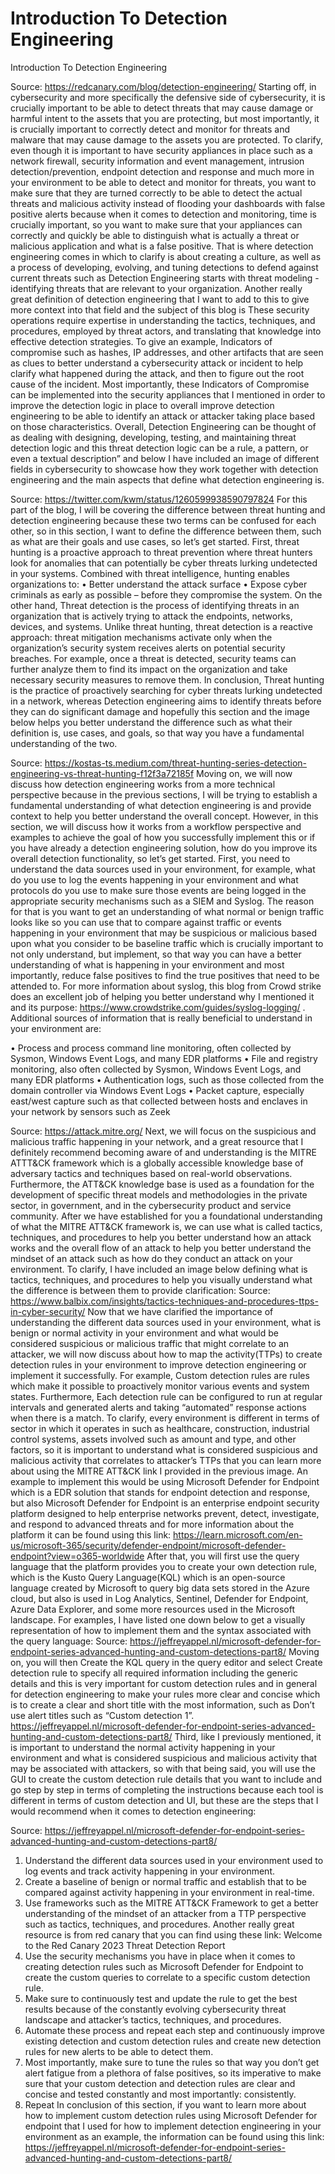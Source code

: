 
# Introduction To Detection Engineering

Introduction To Detection Engineering
 
Source: https://redcanary.com/blog/detection-engineering/ 
	Starting off, in cybersecurity and more specifically the defensive side of cybersecurity, it is crucially important to be able to detect threats that may cause damage or harmful intent to the assets that you are protecting, but most importantly, it is crucially important to correctly detect and monitor for threats and malware that may cause damage to the assets you are protected. To clarify, even though it is important to have security appliances in place such as a network firewall, security information and event management, intrusion detection/prevention, endpoint detection and response and much more in your environment to be able to detect and monitor for threats, you want to make sure that they are turned correctly to be able to detect the actual threats and malicious activity instead of flooding your dashboards with false positive alerts because when it comes to detection and monitoring, time is crucially important, so you want to make sure that your appliances can correctly and quickly be able to distinguish what is actually a threat or malicious application and what is a false positive. That is where detection engineering comes in which to clarify is about creating a culture, as well as a process of developing, evolving, and tuning detections to defend against current threats such as Detection Engineering starts with threat modeling  - identifying threats that are relevant to your organization. Another really great definition of detection engineering that I want to add to this to give more context into that field and the subject of this blog is These security operations require expertise in understanding the tactics, techniques, and procedures, employed by threat actors, and translating that knowledge into effective detection strategies. To give an example, Indicators of compromise such as hashes, IP addresses, and other artifacts that are seen as clues to better understand a cybersecurity attack or incident to help clarify what happened during the attack, and then to figure out the root cause of the incident. Most importantly, these Indicators of Compromise can be implemented into the security appliances that I mentioned in order to improve the detection logic in place to overall improve detection engineering to be able to identify an attack or attacker taking place based on those characteristics. Overall, Detection Engineering can be thought of as dealing with designing, developing, testing, and maintaining threat detection logic and this threat detection logic can be a rule, a pattern, or even a textual description” and below I have included an image of different fields in cybersecurity to showcase how they work together with detection engineering and the main aspects that define what detection engineering is.
 
Source: https://twitter.com/kwm/status/1260599938590797824 
	For this part of the blog, I will be covering the difference between threat hunting and detection engineering because these two terms can be confused for each other, so in this section, I want to define the difference between them, such as what are their goals and use cases, so let’s get started. First, threat hunting is a proactive approach to threat prevention where threat hunters look for anomalies that can potentially be cyber threats lurking undetected in your systems. Combined with threat intelligence, hunting enables organizations to:
•	Better understand the attack surface
•	Expose cyber criminals as early as possible – before they compromise the system.
On the other hand, Threat detection is the process of identifying threats in an organization that is actively trying to attack the endpoints, networks, devices, and systems. Unlike threat hunting, threat detection is a reactive approach: threat mitigation mechanisms activate only when the organization’s security system receives alerts on potential security breaches. For example, once a threat is detected, security teams can further analyze them to find its impact on the organization and take necessary security measures to remove them. In conclusion, Threat hunting is the practice of proactively searching for cyber threats lurking undetected in a network, whereas  Detection engineering aims to identify threats before they can do significant damage and hopefully this section and the image below helps you better understand the difference such as what their definition is, use cases, and goals, so that way you have a fundamental understanding of the two.

 
Source: https://kostas-ts.medium.com/threat-hunting-series-detection-engineering-vs-threat-hunting-f12f3a72185f 
	Moving on, we will now discuss how detection engineering works from a more technical perspective because in the previous sections, I will be trying to establish a fundamental understanding of what detection engineering is and provide context to help you better understand the overall concept. However, in this section, we will discuss how it works from a workflow perspective and examples to achieve the goal of how you successfully implement this or if you have already a detection engineering solution, how do you improve its overall detection functionality, so let’s get started. First, you need to understand the data sources used in your environment, for example, what do you use to log the events happening in your environment and what protocols do you use to make sure those events are being logged in the appropriate security mechanisms such as a SIEM and Syslog. The reason for that is you want to get an understanding of what normal or benign traffic looks like so you can use that to compare against traffic or events happening in your environment that may be suspicious or malicious based upon what you consider to be baseline traffic which is crucially important to not only understand, but implement, so that way you can have a better understanding of what is happening in your environment and most importantly, reduce false positives to find the true positives that need to be attended to. For more information about syslog, this blog from Crowd strike does an excellent job of helping you better understand why I mentioned it and its purpose: https://www.crowdstrike.com/guides/syslog-logging/ . Additional sources of information that is really beneficial to understand in your environment are:

•	Process and process command line monitoring, often collected by Sysmon, Windows Event Logs, and many EDR platforms
•	File and registry monitoring, also often collected by Sysmon, Windows Event Logs, and many EDR platforms
•	Authentication logs, such as those collected from the domain controller via Windows Event Logs
•	Packet capture, especially east/west capture such as that collected between hosts and enclaves in your network by sensors such as Zeek

 
Source: https://attack.mitre.org/ 
Next, we will focus on the suspicious and malicious traffic happening in your network, and a great resource that I definitely recommend becoming aware of and understanding is the MITRE ATTT&CK framework which is a globally accessible knowledge base of adversary tactics and techniques based on real-world observations. Furthermore, the ATT&CK knowledge base is used as a foundation for the development of specific threat models and methodologies in the private sector, in government, and in the cybersecurity product and service community. After we have established for you a foundational understanding of what the MITRE ATT&CK framework is, we can use what is called tactics, techniques, and procedures to help you better understand how an attack works and the overall flow of an attack to help you better understand the mindset of an attack such as how do they conduct an attack on your environment. To clarify, I have included an image below defining what is tactics, techniques, and procedures to help you visually understand what the difference is between them to provide clarification:
Source: https://www.balbix.com/insights/tactics-techniques-and-procedures-ttps-in-cyber-security/ 
	Now that we have clarified the importance of understanding the different data sources used in your environment, what is benign or normal activity in your environment and what would be considered suspicious or malicious traffic that might correlate to an attacker, we will now discuss about how to map the activity(TTPs) to create detection rules in your environment to improve detection engineering or implement it successfully. For example, Custom detection rules are rules which make it possible to proactively monitor various events and system states. Furthermore, Each detection rule can be configured to run at regular intervals and generated alerts and taking “automated” response actions when there is a match. To clarify, every environment is different in terms of sector in which it operates in such as healthcare, construction, industrial control systems, assets involved such as amount and type, and other factors, so it is important to understand what is considered suspicious and malicious activity that correlates to attacker’s TTPs that you can learn more about using the MITRE ATT&CK link I provided in the previous image. An example to implement this would be using Microsoft Defender for Endpoint which is a EDR solution that stands for endpoint detection and response, but also Microsoft Defender for Endpoint is an enterprise endpoint security platform designed to help enterprise networks prevent, detect, investigate, and respond to advanced threats and for more information about the platform it can be found using this link: https://learn.microsoft.com/en-us/microsoft-365/security/defender-endpoint/microsoft-defender-endpoint?view=o365-worldwide After that, you will first use the query language that the platform provides you to create your own detection rule, which is the Kusto Query Language(KQL) which is an open-source language created by Microsoft to query big data sets stored in the Azure cloud, but also is used in Log Analytics, Sentinel, Defender for Endpoint, Azure Data Explorer, and some more resources used in the Microsoft landscape. For examples, I have listed one down below to get a visually representation of how to implement them and the syntax associated with the query language:
Source: https://jeffreyappel.nl/microsoft-defender-for-endpoint-series-advanced-hunting-and-custom-detections-part8/ 
Moving on, you will then Create the KQL query in the query editor and select Create detection rule to specify all required information including the generic details and this is very important for custom detection rules and in general for detection engineering to make your rules more clear and concise which is to create a clear and short title with the most information, such as Don’t use alert titles such as “Custom detection 1”.
https://jeffreyappel.nl/microsoft-defender-for-endpoint-series-advanced-hunting-and-custom-detections-part8/ Third, like I previously mentioned, it is important to understand the normal activity happening in your environment and what is considered suspicious and malicious activity that may be associated with attackers, so with that being said, you will use the GUI to create the custom detection rule details that you want to include and go step by step in terms of completing the instructions because each tool is different in terms of custom detection and UI, but these are the steps that I would recommend when it comes to detection engineering:
 





Source: https://jeffreyappel.nl/microsoft-defender-for-endpoint-series-advanced-hunting-and-custom-detections-part8/
1.	Understand the different data sources used in your environment used to log events and track activity happening in your environment.
2.	Create a baseline of benign or normal traffic and establish that to be compared against activity happening in your environment in real-time.
3.	Use frameworks such as the MITRE ATT&CK Framework to get a better understanding of the mindset of an attacker from a TTP perspective such as tactics, techniques, and procedures. Another really great resource is from red canary that you can find using these link: Welcome to the Red Canary 2023 Threat Detection Report
4.	Use the security mechanisms you have in place when it comes to creating detection rules such as Microsoft Defender for Endpoint to create the custom queries to correlate to a specific custom detection rule.
5.	Make sure to continuously test and update the rule to get the best results because of the constantly evolving cybersecurity threat landscape and attacker’s tactics, techniques, and procedures.
6.	Automate these process and repeat each step and continuously improve existing  detection and custom detection rules  and create new detection rules for new alerts to be able to detect them.
7.	Most importantly, make sure to tune the rules so that way you don’t get alert fatigue from a plethora of false positives, so its imperative to make sure that your custom detection and detection rules are clear and concise and tested constantly and most importantly: consistently.
8.	Repeat
In conclusion of this section, if you want to learn more about how to implement custom detection rules using Microsoft Defender for endpoint that I used for how to implement detection engineering in your environment as an example, the information can be found using this link: https://jeffreyappel.nl/microsoft-defender-for-endpoint-series-advanced-hunting-and-custom-detections-part8/
